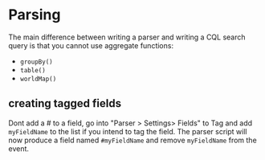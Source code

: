 # Parsing

The main difference between writing a parser and writing a CQL search query is that you cannot use aggregate functions:
* `groupBy()`
* `table()`
* `worldMap()`

## creating tagged fields

Dont add a # to a field, go into "Parser > Settings> Fields" to Tag and add `myFieldName` to the list if you intend to tag the field. The parser script will now produce a field named `#myFieldName` and remove `myFieldName` from the event.